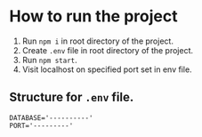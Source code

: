 # How to run the project

1. Run `npm i` in root directory of the project.
2. Create `.env` file in root directory of the project.
3. Run `npm start`.
4. Visit localhost on specified port set in env file.

## Structure for `.env` file.

```
DATABASE='----------'
PORT='---------'
```